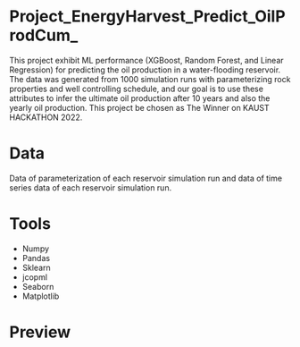 # Project_EnergyHarvest_Predict_OilProdCum_
This project exhibit ML performance (XGBoost, Random Forest, and Linear Regression) for predicting the oil production in a water-flooding reservoir. The data was generated from 1000 simulation runs with parameterizing rock properties and well controlling schedule, and our goal is to use these attributes to infer the ultimate oil production after 10 years and also the yearly oil production. This project be chosen as The Winner on KAUST HACKATHON 2022.

# Data
Data of parameterization of each reservoir simulation run and data of time series data of each reservoir simulation run.

# Tools
- Numpy
- Pandas
- Sklearn
- jcopml
- Seaborn
- Matplotlib

# Preview
